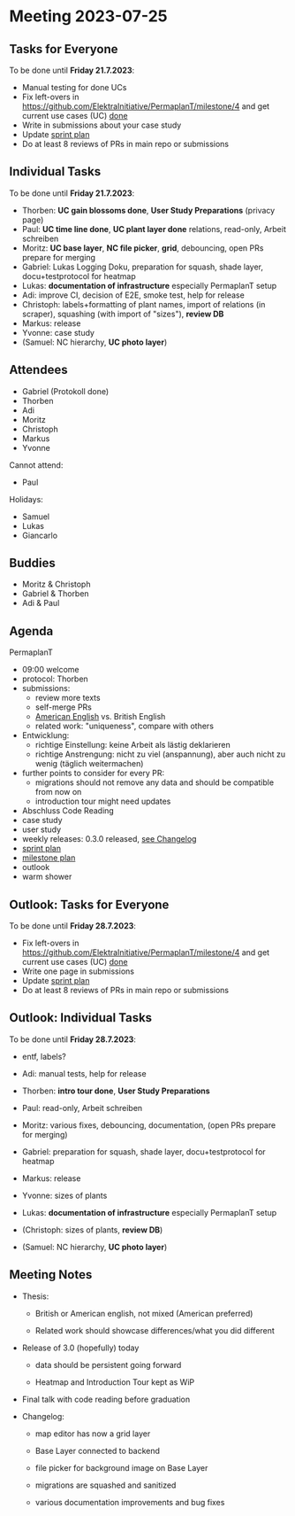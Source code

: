 # Meeting 2023-07-25

## Tasks for Everyone

To be done until **Friday 21.7.2023**:

- Manual testing for done UCs
- Fix left-overs in https://github.com/ElektraInitiative/PermaplanT/milestone/4 and get current use cases (UC) [done](../usecases/README.md)
- Write in submissions about your case study
- Update [sprint plan](https://github.com/orgs/ElektraInitiative/projects/4/)
- Do at least 8 reviews of PRs in main repo or submissions

## Individual Tasks

To be done until **Friday 21.7.2023**:

- Thorben: **UC gain blossoms done**, **User Study Preparations** (privacy page)
- Paul: **UC time line done**, **UC plant layer done** relations, read-only, Arbeit schreiben
- Moritz: **UC base layer**, **NC file picker**, **grid**, debouncing, open PRs prepare for merging
- Gabriel: Lukas Logging Doku, preparation for squash, shade layer, docu+testprotocol for heatmap
- Lukas: **documentation of infrastructure** especially PermaplanT setup
- Adi: improve CI, decision of E2E, smoke test, help for release
- Christoph: labels+formatting of plant names, import of relations (in scraper), squashing (with import of "sizes"), **review DB**
- Markus: release
- Yvonne: case study
- (Samuel: NC hierarchy, **UC photo layer**)

## Attendees

- Gabriel (Protokoll done)
- Thorben
- Adi
- Moritz
- Christoph
- Markus
- Yvonne

Cannot attend:

- Paul

Holidays:

- Samuel
- Lukas
- Giancarlo

## Buddies

- Moritz & Christoph
- Gabriel & Thorben
- Adi & Paul

## Agenda

PermaplanT

- 09:00 welcome
- protocol: Thorben
- submissions:
  - review more texts
  - self-merge PRs
  - [American English](../guidelines/documentation.md) vs. British English
  - related work: "uniqueness", compare with others
- Entwicklung:
  - richtige Einstellung: keine Arbeit als lästig deklarieren
  - richtige Anstrengung: nicht zu viel (anspannung), aber auch nicht zu wenig (täglich weitermachen)
- further points to consider for every PR:
  - migrations should not remove any data and should be compatible from now on
  - introduction tour might need updates
- Abschluss Code Reading
- case study
- user study
- weekly releases: 0.3.0 released, [see Changelog](../CHANGELOG.md)
- [sprint plan](https://github.com/orgs/ElektraInitiative/projects/4/)
- [milestone plan](https://github.com/ElektraInitiative/PermaplanT/milestone/4)
- outlook
- warm shower

## Outlook: Tasks for Everyone

To be done until **Friday 28.7.2023**:

- Fix left-overs in https://github.com/ElektraInitiative/PermaplanT/milestone/4 and get current use cases (UC) [done](../usecases/README.md)
- Write one page in submissions
- Update [sprint plan](https://github.com/orgs/ElektraInitiative/projects/4/)
- Do at least 8 reviews of PRs in main repo or submissions

## Outlook: Individual Tasks

To be done until **Friday 28.7.2023**:

- entf, labels?

- Adi: manual tests, help for release
- Thorben: **intro tour done**, **User Study Preparations**
- Paul: read-only, Arbeit schreiben
- Moritz: various fixes, debouncing, documentation, (open PRs prepare for merging)
- Gabriel: preparation for squash, shade layer, docu+testprotocol for heatmap
- Markus: release
- Yvonne: sizes of plants
- Lukas: **documentation of infrastructure** especially PermaplanT setup
- (Christoph: sizes of plants, **review DB**)
- (Samuel: NC hierarchy, **UC photo layer**)

## Meeting Notes

- Thesis:

  - British or American english, not mixed (American preferred)

  - Related work should showcase differences/what you did different

- Release of 3.0 (hopefully) today

  - data should be persistent going forward

  - Heatmap and Introduction Tour kept as WiP

- Final talk with code reading before graduation
- Changelog:

  - map editor has now a grid layer

  - Base Layer connected to backend

  - file picker for background image on Base Layer

  - migrations are squashed and sanitized

  - various documentation improvements and bug fixes
